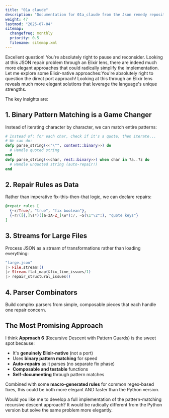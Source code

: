 ```yaml
---
title: "01a claude"
description: "Documentation for 01a_claude from the Json remedy repository."
weight: 47
lastmod: "2025-07-04"
sitemap:
  changefreq: monthly
  priority: 0.5
  filename: sitemap.xml
---
```


Excellent question! You're absolutely right to pause and reconsider. Looking at this JSON repair problem through an Elixir lens, there are indeed much more elegant approaches that could radically simplify the implementation. Let me explore some Elixir-native approaches:You're absolutely right to question the direct port approach! Looking at this through an Elixir lens reveals much more elegant solutions that leverage the language's unique strengths.

The key insights are:

## 1. **Binary Pattern Matching is a Game Changer**
Instead of iterating character by character, we can match entire patterns:
```elixir
# Instead of: for each char, check if it's a quote, then iterate...
# We can do:
defp parse_string(<<"\"", content::binary>>) do
  # Handle quoted string
end
defp parse_string(<<char, rest::binary>>) when char in ?a..?z do
  # Handle unquoted string (auto-repair!)
end
```

## 2. **Repair Rules as Data**
Rather than imperative fix-this-then-that logic, we can declare repairs:
```elixir
@repair_rules [
  {~r/True/, "true", "fix boolean"},
  {~r/([{,]\s*)([a-zA-Z_]\w*):/, ~S(\1"\2":), "quote keys"}
]
```

## 3. **Streams for Large Files**
Process JSON as a stream of transformations rather than loading everything:
```elixir
"large.json"
|> File.stream!()
|> Stream.flat_map(&fix_line_issues/1)
|> repair_structural_issues()
```

## 4. **Parser Combinators**
Build complex parsers from simple, composable pieces that each handle one repair concern.

## The Most Promising Approach

I think **Approach 6** (Recursive Descent with Pattern Guards) is the sweet spot because:

- It's **genuinely Elixir-native** (not a port)
- Uses **binary pattern matching** for speed
- **Auto-repairs** as it parses (no separate fix phase)
- **Composable and testable** functions
- **Self-documenting** through pattern matches

Combined with some **macro-generated rules** for common regex-based fixes, this could be both more elegant AND faster than the Python version.

Would you like me to develop a full implementation of the pattern-matching recursive descent approach? It would be radically different from the Python version but solve the same problem more elegantly.
